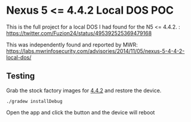Nexus 5 <= 4.4.2 Local DOS POC
==============================

This is the full project for a local DOS I had found for the N5 <= 4.4.2. : https://twitter.com/Fuzion24/status/495392525369479168

This was independently found and reported by MWR: https://labs.mwrinfosecurity.com/advisories/2014/11/05/nexus-5-4-4-2-local-dos/

## Testing

Grab the stock factory images for [4.4.2](https://developers.google.com/android/nexus/images) and restore the device.

```./gradew installDebug```

Open the app and click the button and the device will reboot

